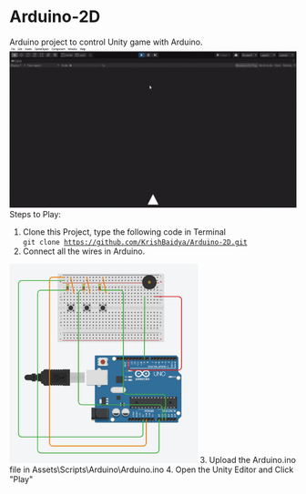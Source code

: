 # Arduino-2D
 Arduino project to control Unity game with Arduino.
 <img src="Introduction.gif"></img>
 Steps to Play:<br />
 1. Clone this Project, type the following code in Terminal <br/>
 <code>git clone https://github.com/KrishBaidya/Arduino-2D.git</code><br/>
 2. Connect all the wires in Arduino.<br />
 <img src="UnityProject.png" height="350"/>
 3. Upload the Arduino.ino file in Assets\Scripts\Arduino\Arduino.ino
 4. Open the Unity Editor and Click "Play"